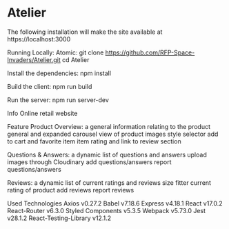 # Atelier
The following installation will make the site available at https://localhost:3000

Running Locally:
Atomic: git clone https://github.com/RFP-Space-Invaders/Atelier.git
cd Atelier

Install the dependencies:
npm install

Build the client:
npm run build

Run the server:
npm run server-dev

Info
Online retail website

Feature
Product Overview: a general information relating to the product
general and expanded carousel view of product images
style selector
add to cart and favorite item
item rating and link to review section

Questions & Answers: a dynamic list of questions and answers
upload images through Cloudinary
add questions/answers
report questions/answers


Reviews: a dynamic list of current ratings and reviews
size fitter
current rating of product
add reviews
report reviews

Used Technologies
Axios v0.27.2
Babel v7.18.6
Express v4.18.1
React v17.0.2
React-Router v6.3.0
Styled Components v5.3.5
Webpack v5.73.0
Jest v28.1.2
React-Testing-Library v12.1.2

